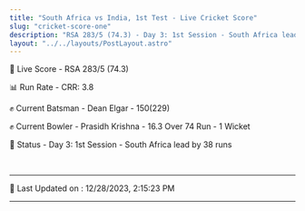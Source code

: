 ```yaml
---
title: "South Africa vs India, 1st Test - Live Cricket Score"
slug: "cricket-score-one"
description: "RSA 283/5 (74.3) - Day 3: 1st Session - South Africa lead by 38 runs."
layout: "../../layouts/PostLayout.astro"
---
```


🔴 Live Score - RSA 283/5 (74.3)  

📊 Run Rate - CRR: 3.8  

✊ Current Batsman - Dean Elgar - 150(229)  

✊ Current Bowler - Prasidh Krishna - 16.3 Over 74 Run - 1 Wicket  

📑 Status - Day 3: 1st Session - South Africa lead by 38 runs

<br />

***

📝 Last Updated on : 12/28/2023, 2:15:23 PM

***

